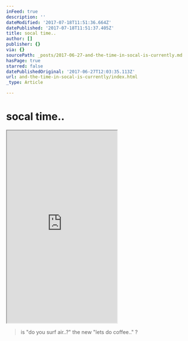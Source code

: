 ```yaml
---
inFeed: true
description: ''
dateModified: '2017-07-18T11:51:36.664Z'
datePublished: '2017-07-18T11:51:37.405Z'
title: socal time..
author: []
publisher: {}
via: {}
sourcePath: _posts/2017-06-27-and-the-time-in-socal-is-currently.md
hasPage: true
starred: false
datePublishedOriginal: '2017-06-27T12:03:35.113Z'
url: and-the-time-in-socal-is-currently/index.html
_type: Article

---
```

# socal time..

<iframe src="https://the-grid.github.io/ed-userhtml/?g=eJydVk1z2zYQPVu_AkOPa3vGpCgqihPKUpMeckpPPfWUAcEViRoEWACSbHX637sASUlkJLmJNZYILPbj7b5d4snYVwHLUbQSvA6ZkpZyCZr8MyIk3EL2zG1YgzY1MMs3kJJJHMdzJ6zU7oxEnd4_sTm6ypTOQackrl-IUYLn5JoxNh_9i7JBTGmpNhiZ30VbD4Sg0cGZqH8GYVxddTCsptKslK5SopWlFv68m3yIcyju5-6Uw3PpCCEe2mUrF6WIaRDuA0aqcYG_GWXPLtwtz22ZkmmMGUGdEnhRWlzP_Loz0WLrQeOWK4mZjN6b-eh71KGvdEpqDQb0BsJp7gpwwD3Q7-XjpLIvQJeSgbZ60_EJrbdUatUpaBDUEanNyCCHHXa3XlEG4YYbnnHB7WtKSp7nIDuEF494dJeNXJQeR0wzpPfagoOpaoSMDwJW1j_5TBLSNEOoac7XJiXJzJXcCfxXTfOcy8L3yrzZ6pPF7fT5QkaH_LjEuGgLrdYyT8lai7vS2tqk4_F2u42yjNMsYqoaG8U4FdWYUcFXghZRLYt7EuNHqlBDDdRi8LuQyxxeMMymCMPkX2yF_9Ftb_XaJWEf6XWOf2x2xBUSSVqBi3aFq9DwnRtJ0QwqNJxzUwuKZeRSYJOGmVDsed43qYuM3iUfHsj0Hf4_PiCDP7qgmBJKH3ls7K9oxQUaDGldCwjNq7FQPZDf0Pzz75T94ddf8CQq7KuMxccp6YfAgBezdtNaVaXdmYZLj_HN_Bzr4AWRljRXW9dwE6j23zECJ9fT6dQPhHP1uwsvV28vP127g_p5UcejUKhCufKc758kPsb9sVm0_TBJ-sOzW_8Y_f_W-Y4XcpOc5P8-VMutOFBp27rMlMiP-DBhSZLMzpbGAZod43HTQTeW4q522I0F6jGQFvTPUOuI64lj-r5r67Op3pPs8UejO0wrkrTTqRcw1Zhkt-t7rKtUFxdNHQB_CyFkmES3533mwJSmTdBSSWhV3Si2kP-kdnOD6Ou-n0zeJY9v61J_u_kpxxFzY8arnnrNuZeDL0V7EfCF2M99NPA0bm9yT5kmY_zJ-YYwQY1ZBP1LR0DwSa1ZaSzVdhHYkpvIn_zKjY2sKgoBd7c-D7f382CJDobW8P7h9wcSN1vbfZSYmspO5OZtsOQUsWOkKGi1x6j-vSHHyoOdgaDpuGD5REmpYbUIjtvYbrlFAvpG9t4CgigLQJzfMkElmv3URkGXR97RTb38a20sqcAYLm-RoG5QYK6ILYEUmudR1OSW5shd-Wk_MZ7G9dlY3SALjh3tH9uH7udI0TOhSTtfafeiMpr1Ye6AWyyPYSWHbC2LSIIde70QZyDCDRvNcJP8iqiLNS1gAfIXyyvYIeUWnyvQnNGb5MtXZb59lgUIMEFzoVgEs_gmaK8Si2AyiwPirTXvoUWAawO0Qg2D0BpPB0j_Acnn6uc" height="525" style=""></iframe>

> is "do you surf air..?" the new "lets do coffee.." ?